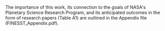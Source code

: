 The importance of this work, its connection to the goals of NASA's Planetary Science Research Program, and its anticipated outcomes in the form of research papers (Table A1) are outlined in the Appendix file (FINESST_Appendix.pdf).
